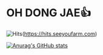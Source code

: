# OH DONG JAE👍

![Hits](https://hits.seeyoufarm.com/api/count/incr/badge.svg?url=https%3A%2F%2Fgithub.com%2FdjDongjae&count_bg=%2379C83D&title_bg=%23555555&icon=&icon_color=%23E7E7E7&title=hits&edge_flat=false)(https://hits.seeyoufarm.com)


[![Anurag's GitHub stats](https://github-readme-stats.vercel.app/api?username=djDongjae&theme=dark&show_icons=true)](https://github.com/anuraghazra/github-readme-stats)           

